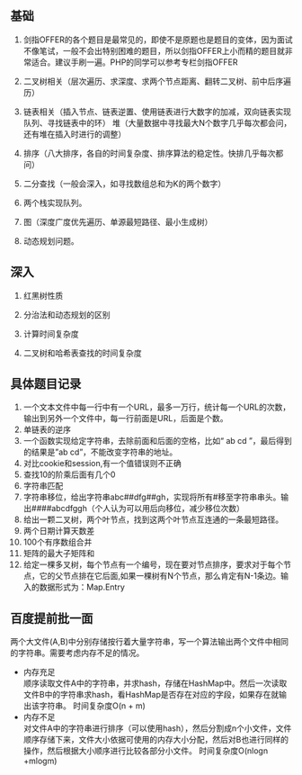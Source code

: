 ## 基础

1. 剑指OFFER的各个题目是最常见的，即使不是原题也是题目的变体，因为面试不像笔试，一般不会出特别困难的题目，所以剑指OFFER上小而精的题目就非常适合。建议手刷一遍。PHP的同学可以参考专栏剑指OFFER

2. 二叉树相关（层次遍历、求深度、求两个节点距离、翻转二叉树、前中后序遍历）

3. 链表相关（插入节点、链表逆置、使用链表进行大数字的加减，双向链表实现队列、寻找链表中的环）
堆（大量数据中寻找最大N个数字几乎每次都会问，还有堆在插入时进行的调整）
4. 排序（八大排序，各自的时间复杂度、排序算法的稳定性。快排几乎每次都问）
5. 二分查找（一般会深入，如寻找数组总和为K的两个数字）
6. 两个栈实现队列。
7. 图（深度广度优先遍历、单源最短路径、最小生成树）
8. 动态规划问题。

## 深入

1. 红黑树性质

2. 分治法和动态规划的区别
3. 计算时间复杂度
4. 二叉树和哈希表查找的时间复杂度

## 具体题目记录 
1. 一个文本文件中每一行中有一个URL，最多一万行，统计每一个URL的次数，输出到另外一个文件中，每一行前面是URL，后面是个数。 
2. 单链表的逆序 
3. 一个函数实现给定字符串，去除前面和后面的空格，比如“ ab cd ”，最后得到的结果是”ab cd”，不能改变字符串的地址。 
4. 对比cookie和session,有一个值错误则不正确 
5. 查找10的阶乘后面有几个0 
6. 字符串匹配 
7. 字符串移位，给出字符串abc##dfg##gh，实现将所有#移至字符串串头。输出####abcdfggh（个人认为可以用后向移位，减少移位次数） 
8. 给出一颗二叉树，两个叶节点，找到这两个叶节点互连通的一条最短路径。 
9. 两个日期计算天数差 
10. 100个有序数组合并 
11. 矩阵的最大子矩阵和 
12. 给定一棵多叉树，每个节点有一个编号，现在要对节点排序，要求对于每个节点，它的父节点排在它后面,如果一棵树有N个节点，那么肯定有N-1条边。输入的数据形式为：Map.Entry

## 百度提前批一面
两个大文件(A,B)中分别存储按行着大量字符串，写一个算法输出两个文件中相同的字符串。需要考虑内存不足的情况。
* 内存充足  
顺序读取文件A中的字符串，并求hash，存储在HashMap中。然后一次读取文件B中的字符串求hash，看HashMap是否存在对应的字段，如果存在就输出该字符串。
时间复杂度O(n + m)
* 内存不足  
对文件A中的字符串进行排序（可以使用hash），然后分割成n个小文件，文件顺序存储下来，文件大小依据可使用的内存大小分配，然后对B也进行同样的操作，然后根据大小顺序进行比较各部分小文件。
时间复杂度O(nlogn +mlogm)